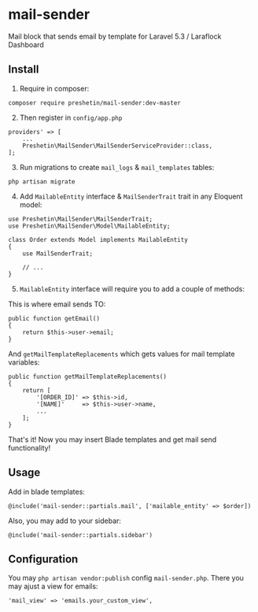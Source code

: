 # mail-sender
Mail block that sends email by template for Laravel 5.3 / Laraflock Dashboard

## Install

1. Require in composer:
```
composer require preshetin/mail-sender:dev-master
```

2. Then register in `config/app.php` 
```
providers' => [
    ...
    Preshetin\MailSender\MailSenderServiceProvider::class,
];
```

3. Run migrations to create `mail_logs` & `mail_templates` tables:
```
php artisan migrate
```


4. Add `MailableEntity` interface & `MailSenderTrait` trait in any Eloquent model:
```
use Preshetin\MailSender\MailSenderTrait;
use Preshetin\MailSender\Model\MailableEntity;

class Order extends Model implements MailableEntity
{
    use MailSenderTrait;
    
    // ...
}
```

5. `MailableEntity` interface will require you to add a couple of methods:

This is where email sends TO:
```
public function getEmail()
{
    return $this->user->email;
}
```

And `getMailTemplateReplacements`  which gets values for mail template variables:

```
public function getMailTemplateReplacements()
{
    return [
        '[ORDER_ID]' => $this->id,
        '[NAME]'     => $this->user->name,
        ...     
    ];
}
```

That's it! Now you may insert Blade templates and get mail send functionality!

## Usage

Add in blade templates:
```
@include('mail-sender::partials.mail', ['mailable_entity' => $order])
```

Also, you may add to your sidebar:
```
@include('mail-sender::partials.sidebar')
```

## Configuration

You may `php artisan vendor:publish` config `mail-sender.php`. There you may ajust a view for emails:

```
'mail_view' => 'emails.your_custom_view',
```
